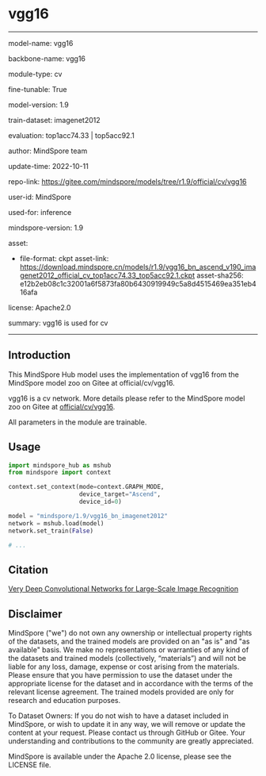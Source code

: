 # vgg16

---

model-name: vgg16

backbone-name: vgg16

module-type: cv

fine-tunable: True

model-version: 1.9

train-dataset: imagenet2012

evaluation: top1acc74.33 | top5acc92.1

author: MindSpore team

update-time: 2022-10-11

repo-link: <https://gitee.com/mindspore/models/tree/r1.9/official/cv/vgg16>

user-id: MindSpore

used-for: inference

mindspore-version: 1.9

asset:

-
    file-format: ckpt
    asset-link: <https://download.mindspore.cn/models/r1.9/vgg16_bn_ascend_v190_imagenet2012_official_cv_top1acc74.33_top5acc92.1.ckpt>
    asset-sha256: e12b2eb08c1c32001a6f5873fa80b6430919949c5a8d4515469ea351eb416afa

license: Apache2.0

summary: vgg16 is used for cv

---

## Introduction

This MindSpore Hub model uses the implementation of vgg16 from the MindSpore model zoo on Gitee at official/cv/vgg16.

vgg16 is a cv network. More details please refer to the MindSpore model zoo on Gitee at [official/cv/vgg16](https://gitee.com/mindspore/models/blob/r1.9/official/cv/vgg16/README.md).

All parameters in the module are trainable.

## Usage

```python
import mindspore_hub as mshub
from mindspore import context

context.set_context(mode=context.GRAPH_MODE,
                    device_target="Ascend",
                    device_id=0)

model = "mindspore/1.9/vgg16_bn_imagenet2012"
network = mshub.load(model)
network.set_train(False)

# ...
```

## Citation

[Very Deep Convolutional Networks for Large-Scale Image Recognition](https://arxiv.org/pdf/1409.1556.pdf)

## Disclaimer

MindSpore ("we") do not own any ownership or intellectual property rights of the datasets, and the trained models are provided on an "as is" and "as available" basis. We make no representations or warranties of any kind of the datasets and trained models (collectively, “materials”) and will not be liable for any loss, damage, expense or cost arising from the materials. Please ensure that you have permission to use the dataset under the appropriate license for the dataset and in accordance with the terms of the relevant license agreement. The trained models provided are only for research and education purposes.

To Dataset Owners: If you do not wish to have a dataset included in MindSpore, or wish to update it in any way, we will remove or update the content at your request. Please contact us through GitHub or Gitee. Your understanding and contributions to the community are greatly appreciated.

MindSpore is available under the Apache 2.0 license, please see the LICENSE file.
